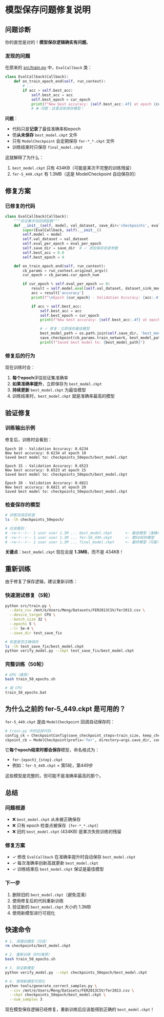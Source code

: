# 模型保存问题修复说明

## 问题诊断

你的直觉是对的！**模型保存逻辑确实有问题**。

### 发现的问题

在原来的 [src/train.py](src/train.py:77-100) 中，`EvalCallback` 类：

```python
class EvalCallback(Callback):
    def on_train_epoch_end(self, run_context):
        # ...
        if acc > self.best_acc:
            self.best_acc = acc
            self.best_epoch = cur_epoch
            print(f"New best accuracy: {self.best_acc:.4f} at epoch {cur_epoch}")
            # ❌ 问题：这里没有保存模型！
```

**问题**：
- 代码只是**记录**了最佳准确率和epoch
- 但**从未保存** `best_model.ckpt` 文件
- 只有 `ModelCheckpoint` 会定期保存 `fer-*_*.ckpt` 文件
- 训练结束时只保存 `final_model.ckpt`

这就解释了为什么：
1. `best_model.ckpt` 只有 434KB（可能是某次不完整的训练残留）
2. `fer-5_449.ckpt` 有 1.3MB（这是 ModelCheckpoint 自动保存的）

## 修复方案

### 已修复的代码

```python
class EvalCallback(Callback):
    """验证集评估回调函数"""
    def __init__(self, model, val_dataset, save_dir='checkpoints', eval_per_epoch=1):
        super(EvalCallback, self).__init__()
        self.model = model
        self.val_dataset = val_dataset
        self.eval_per_epoch = eval_per_epoch
        self.save_dir = save_dir  # ✓ 添加保存目录参数
        self.best_acc = 0.0
        self.best_epoch = 0

    def on_train_epoch_end(self, run_context):
        cb_params = run_context.original_args()
        cur_epoch = cb_params.cur_epoch_num

        if cur_epoch % self.eval_per_epoch == 0:
            result = self.model.eval(self.val_dataset, dataset_sink_mode=False)
            acc = result['accuracy']
            print(f"\nEpoch {cur_epoch} - Validation Accuracy: {acc:.4f}")

            if acc > self.best_acc:
                self.best_acc = acc
                self.best_epoch = cur_epoch
                print(f"New best accuracy: {self.best_acc:.4f} at epoch {cur_epoch}")

                # ✓ 修复：立即保存最佳模型
                best_model_path = os.path.join(self.save_dir, 'best_model.ckpt')
                save_checkpoint(cb_params.train_network, best_model_path)
                print(f"Saved best model to: {best_model_path}")
```

### 修复后的行为

现在训练时会：
1. **每个epoch**评估验证集准确率
2. **如果准确率提升**，立即保存为 `best_model.ckpt`
3. **持续更新** `best_model.ckpt` 为最佳模型
4. 训练结束时，`best_model.ckpt` 就是准确率最高的模型

## 验证修复

### 训练输出示例

修复后，训练时会看到：

```
Epoch 10 - Validation Accuracy: 0.6234
New best accuracy: 0.6234 at epoch 10
Saved best model to: checkpoints_50epoch/best_model.ckpt

Epoch 15 - Validation Accuracy: 0.6523
New best accuracy: 0.6523 at epoch 15
Saved best model to: checkpoints_50epoch/best_model.ckpt

Epoch 20 - Validation Accuracy: 0.6821
New best accuracy: 0.6821 at epoch 20
Saved best model to: checkpoints_50epoch/best_model.ckpt
```

### 检查保存的模型

```bash
# 训练完成后检查
ls -lh checkpoints_50epoch/

# 应该看到：
# -rw-r--r-- 1 user user 1.3M ... best_model.ckpt      <- 最佳模型（准确率最高）
# -rw-r--r-- 1 user user 1.3M ... fer-50_449.ckpt      <- 第50轮的模型
# -rw-r--r-- 1 user user 1.3M ... final_model.ckpt     <- 最终模型（可能不是最佳）
```

**关键点**：`best_model.ckpt` 现在会是 **1.3MB**，而不是 434KB！

## 重新训练

由于修复了保存逻辑，建议重新训练：

### 快速测试修复（5轮）
```bash
python src/train.py \
  --data_csv /mnt/e/Users/Meng/Datasets/FER2013CSV/fer2013.csv \
  --device_target CPU \
  --batch_size 32 \
  --epochs 5 \
  --lr 5e-4 \
  --save_dir test_save_fix

# 检查是否正确保存
ls -lh test_save_fix/best_model.ckpt
python verify_model.py --ckpt test_save_fix/best_model.ckpt
```

### 完整训练（50轮）
```bash
# GPU（推荐）
bash train_50_epochs.sh

# 或 CPU
train_50_epochs.bat
```

## 为什么之前的 fer-5_449.ckpt 是可用的？

`fer-5_449.ckpt` 是由 `ModelCheckpoint` 回调自动保存的：

```python
# train.py 中的这段代码
config_ck = CheckpointConfig(save_checkpoint_steps=train_size, keep_checkpoint_max=5)
ckpoint_cb = ModelCheckpoint(prefix='fer', directory=args.save_dir, config=config_ck)
```

它**每个epoch结束时都会保存**模型，命名格式为：
- `fer-{epoch}_{step}.ckpt`
- 例如：`fer-5_449.ckpt` = 第5轮，第449步

这些模型是完整的，但可能不是准确率最高的那个。

## 总结

### 问题根源
- ❌ `best_model.ckpt` 从未被正确保存
- ❌ 只有 epoch 检查点被保存（`fer-*_*.ckpt`）
- ❌ 旧的 `best_model.ckpt` (434KB) 是某次失败训练的残留

### 修复方案
- ✓ 修改 `EvalCallback` 在准确率提升时自动保存 `best_model.ckpt`
- ✓ 每次准确率创新高就更新 `best_model.ckpt`
- ✓ 训练结束后 `best_model.ckpt` 保证是最佳模型

### 下一步
1. 删除旧的 `best_model.ckpt`（避免混淆）
2. 使用修复后的代码重新训练
3. 验证新的 `best_model.ckpt` 大小约 1.3MB
4. 使用新模型进行可视化

## 快速命令

```bash
# 1. 清理旧模型（可选）
rm checkpoints/best_model.ckpt

# 2. 重新训练（GPU推荐）
bash train_50_epochs.sh

# 3. 验证新模型
python verify_model.py --ckpt checkpoints_50epoch/best_model.ckpt

# 4. 使用新模型可视化
python tools/generate_correct_samples.py \
  --csv /mnt/e/Users/Meng/Datasets/FER2013CSV/fer2013.csv \
  --ckpt checkpoints_50epoch/best_model.ckpt \
  --num_samples 3
```

现在模型保存逻辑已经修复，重新训练后应该能得到正确的 `best_model.ckpt`！
